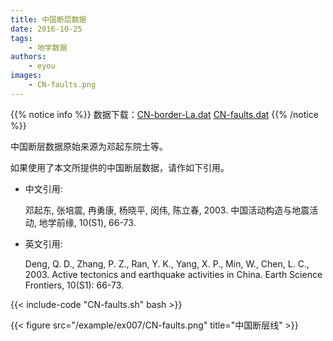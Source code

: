 ```yaml
---
title: 中国断层数据
date: 2016-10-25
tags:
    - 地学数据
authors:
    - eyou
images:
    - CN-faults.png
---
```


{{% notice info %}}
数据下载：[CN-border-La.dat](/datas/CN-border-La.dat) [CN-faults.dat](/datas/CN-faults.dat)
{{% /notice %}}

中国断层数据原始来源为邓起东院士等。

如果使用了本文所提供的中国断层数据，请作如下引用。

- 中文引用:

    邓起东, 张培震, 冉勇康, 杨晓平, 闵伟, 陈立春, 2003. 中国活动构造与地震活动, 地学前缘, 10(S1), 66-73.

- 英文引用:

    Deng, Q. D., Zhang, P. Z., Ran, Y. K., Yang, X. P., Min, W., Chen, L. C., 2003. Active tectonics and earthquake activities in China. Earth Science Frontiers, 10(S1): 66-73.

{{< include-code "CN-faults.sh" bash >}}

{{< figure src="/example/ex007/CN-faults.png" title="中国断层线" >}}
